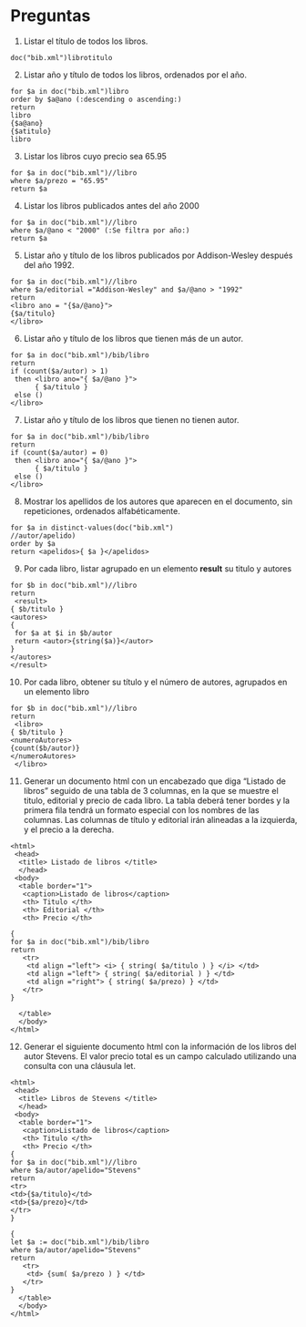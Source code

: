 # Preguntas

1. Listar el título de todos los libros.
>
```
doc("bib.xml")librotitulo
```
>
2. Listar año y título de todos los libros, ordenados por el año.
>
```
for $a in doc("bib.xml")libro
order by $a@ano (:descending o ascending:)
return
libro
{$a@ano}
{$atitulo}
libro
```
>
3. Listar los libros cuyo precio sea 65.95
>
```
for $a in doc("bib.xml")//libro
where $a/prezo = "65.95"
return $a
```
>
4. Listar los libros publicados antes del año 2000
>
```
for $a in doc("bib.xml")//libro
where $a/@ano < "2000" (:Se filtra por año:)
return $a
```
>
5. Listar año y título de los libros publicados por Addison-Wesley después del año 1992.
>
```
for $a in doc("bib.xml")//libro
where $a/editorial ="Addison-Wesley" and $a/@ano > "1992"
return 
<libro ano = "{$a/@ano}">
{$a/titulo}
</libro>
```
>
6. Listar año y título de los libros que tienen más de un autor.
>
```
for $a in doc("bib.xml")/bib/libro
return
if (count($a/autor) > 1) 
 then <libro ano="{ $a/@ano }">
      { $a/titulo }
 else () 
</libro>
```
>
7. Listar año y título de los libros que tienen no tienen autor.
>
```
for $a in doc("bib.xml")/bib/libro
return
if (count($a/autor) = 0) 
 then <libro ano="{ $a/@ano }">
      { $a/titulo }
 else () 
</libro>
```
>
8. Mostrar los apellidos de los autores que aparecen en el documento, sin repeticiones, ordenados alfabéticamente.
>
```
for $a in distinct-values(doc("bib.xml")
//autor/apelido) 
order by $a 
return <apelidos>{ $a }</apelidos>
```
>
9. Por cada libro, listar agrupado en un elemento **result** su titulo y autores
>
```
for $b in doc("bib.xml")//libro 
return 
 <result> 
{ $b/titulo }
<autores>
{ 
 for $a at $i in $b/autor 
 return <autor>{string($a)}</autor> 
}
</autores>
</result>
```
>
10. Por cada libro, obtener su título y el número de autores, agrupados en un elemento libro
>
```
for $b in doc("bib.xml")//libro 
return 
 <libro> 
{ $b/titulo }
<numeroAutores> 
{count($b/autor)}
</numeroAutores>
 </libro>
```
>
11. Generar un documento html con un encabezado que diga “Listado de libros” seguido de una tabla de 3 columnas, en la que se muestre el titulo, editorial y precio de cada libro. La tabla deberá tener bordes y la primera fila tendrá un formato especial con los nombres de las columnas. Las columnas de título y editorial irán alineadas a la izquierda, y el precio a la derecha.
>
```
<html> 
 <head> 
  <title> Listado de libros </title> 
  </head>
 <body> 
  <table border="1">
   <caption>Listado de libros</caption>
   <th> Titulo </th>  
   <th> Editorial </th>  
   <th> Precio </th>  

{ 
for $a in doc("bib.xml")/bib/libro 
return 
   <tr> 
    <td align ="left"> <i> { string( $a/titulo ) } </i> </td> 
	<td align ="left"> { string( $a/editorial ) } </td>
	<td align ="right"> { string( $a/prezo) } </td>
   </tr> 
}

  </table> 
  </body> 
</html>
```
>
12. Generar el siguiente documento html con la información de los libros del autor Stevens. El valor precio total es un campo calculado utilizando una consulta con una cláusula let.
>
```
<html> 
 <head> 
  <title> Libros de Stevens </title> 
  </head>
 <body> 
  <table border="1">
   <caption>Listado de libros</caption>
   <th> Titulo </th>  
   <th> Precio </th>  
{ 
for $a in doc("bib.xml")//libro 
where $a/autor/apelido="Stevens"
return 
<tr> 
<td>{$a/titulo}</td>
<td>{$a/prezo}</td>
</tr>
} 

{
let $a := doc("bib.xml")/bib/libro 
where $a/autor/apelido="Stevens"
return 
   <tr> 
    <td> {sum( $a/prezo ) } </td> 
   </tr> 
} 
  </table> 
  </body> 
</html>
```

